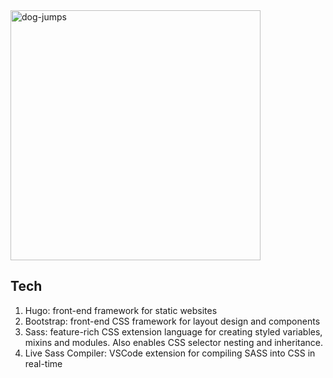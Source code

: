 <img src="https://media.giphy.com/media/i2WmDMmfFHt2365lWi/giphy.gif" alt='dog-jumps' style="height: 400px"/>

## Tech

1. Hugo: front-end framework for static websites
1. Bootstrap: front-end CSS framework for layout design and components
1. Sass: feature-rich CSS extension language for creating styled variables, mixins and modules. Also enables CSS selector nesting and inheritance.
1. Live Sass Compiler: VSCode extension for compiling SASS into CSS in real-time 
